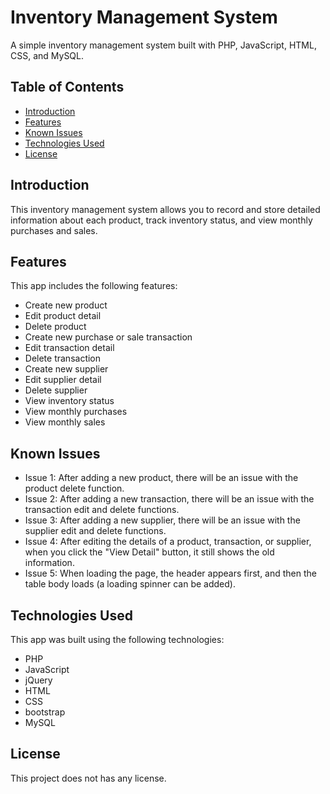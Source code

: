 # Inventory Management System

A simple inventory management system built with PHP, JavaScript, HTML, CSS, and MySQL.

## Table of Contents

- [Introduction](#introduction)
- [Features](#features)
- [Known Issues](#known-issues)
- [Technologies Used](#technologies-used)
- [License](#license)

## Introduction

This inventory management system allows you to record and store detailed information about each product, track inventory status, and view monthly purchases and sales.

## Features

This app includes the following features:

- Create new product
- Edit product detail
- Delete product
- Create new purchase or sale transaction
- Edit transaction detail
- Delete transaction
- Create new supplier
- Edit supplier detail
- Delete supplier
- View inventory status
- View monthly purchases
- View monthly sales

## Known Issues

- Issue 1: After adding a new product, there will be an issue with the product delete function.
- Issue 2: After adding a new transaction, there will be an issue with the transaction edit and delete functions.
- Issue 3: After adding a new supplier, there will be an issue with the supplier edit and delete functions.
- Issue 4: After editing the details of a product, transaction, or supplier, when you click the "View Detail" button, it still shows the old information.
- Issue 5: When loading the page, the header appears first, and then the table body loads (a loading spinner can be added).

## Technologies Used

This app was built using the following technologies:

- PHP
- JavaScript
- jQuery
- HTML
- CSS
- bootstrap
- MySQL

## License
This project does not has any license.
